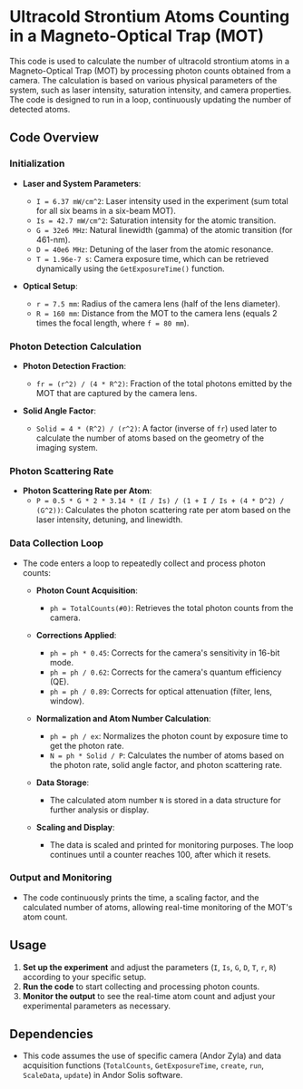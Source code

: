 # Ultracold Strontium Atoms Counting in a Magneto-Optical Trap (MOT)

This code is used to calculate the number of ultracold strontium atoms in a Magneto-Optical Trap (MOT) by processing photon counts obtained from a camera. The calculation is based on various physical parameters of the system, such as laser intensity, saturation intensity, and camera properties. The code is designed to run in a loop, continuously updating the number of detected atoms.

## Code Overview

### Initialization
- **Laser and System Parameters**:
  - `I = 6.37 mW/cm^2`: Laser intensity used in the experiment (sum total for all six beams in a six-beam MOT).
  - `Is = 42.7 mW/cm^2`: Saturation intensity for the atomic transition.
  - `G = 32e6 MHz`: Natural linewidth (gamma) of the atomic transition (for 461-nm).
  - `D = 40e6 MHz`: Detuning of the laser from the atomic resonance.
  - `T = 1.96e-7 s`: Camera exposure time, which can be retrieved dynamically using the `GetExposureTime()` function.
  
- **Optical Setup**:
  - `r = 7.5 mm`: Radius of the camera lens (half of the lens diameter).
  - `R = 160 mm`: Distance from the MOT to the camera lens (equals 2 times the focal length, where `f = 80 mm`).

### Photon Detection Calculation
- **Photon Detection Fraction**:
  - `fr = (r^2) / (4 * R^2)`: Fraction of the total photons emitted by the MOT that are captured by the camera lens.
  
- **Solid Angle Factor**:
  - `Solid = 4 * (R^2) / (r^2)`: A factor (inverse of `fr`) used later to calculate the number of atoms based on the geometry of the imaging system.

### Photon Scattering Rate
- **Photon Scattering Rate per Atom**:
  - `P = 0.5 * G * 2 * 3.14 * (I / Is) / (1 + I / Is + (4 * D^2) / (G^2))`: Calculates the photon scattering rate per atom based on the laser intensity, detuning, and linewidth.

### Data Collection Loop
- The code enters a loop to repeatedly collect and process photon counts:
  - **Photon Count Acquisition**:
    - `ph = TotalCounts(#0)`: Retrieves the total photon counts from the camera.
  
  - **Corrections Applied**:
    - `ph = ph * 0.45`: Corrects for the camera's sensitivity in 16-bit mode.
    - `ph = ph / 0.62`: Corrects for the camera's quantum efficiency (QE).
    - `ph = ph / 0.89`: Corrects for optical attenuation (filter, lens, window).

  - **Normalization and Atom Number Calculation**:
    - `ph = ph / ex`: Normalizes the photon count by exposure time to get the photon rate.
    - `N = ph * Solid / P`: Calculates the number of atoms based on the photon rate, solid angle factor, and photon scattering rate.
  
  - **Data Storage**:
    - The calculated atom number `N` is stored in a data structure for further analysis or display.

  - **Scaling and Display**:
    - The data is scaled and printed for monitoring purposes. The loop continues until a counter reaches 100, after which it resets.

### Output and Monitoring
- The code continuously prints the time, a scaling factor, and the calculated number of atoms, allowing real-time monitoring of the MOT's atom count.

## Usage
1. **Set up the experiment** and adjust the parameters (`I`, `Is`, `G`, `D`, `T`, `r`, `R`) according to your specific setup.
2. **Run the code** to start collecting and processing photon counts.
3. **Monitor the output** to see the real-time atom count and adjust your experimental parameters as necessary.

## Dependencies
- This code assumes the use of specific camera (Andor Zyla) and data acquisition functions (`TotalCounts`, `GetExposureTime`, `create`, `run`, `ScaleData`, `update`) in Andor Solis software.

